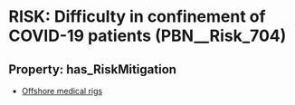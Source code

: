 # RISK: __Difficulty in confinement of COVID-19 patients__ (PBN__Risk_704)

## Property: has_RiskMitigation

* [Offshore medical rigs](PBN__RiskMitigation_969)


